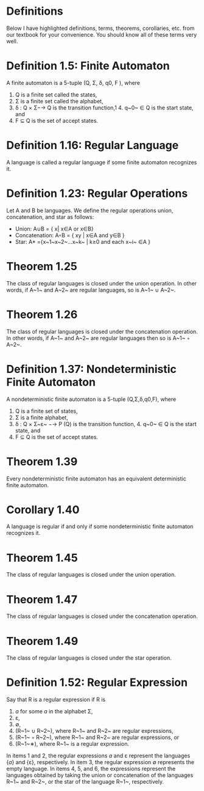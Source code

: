 # Definitions

Below I have highlighted definitions, terms, theorems, corollaries, etc. from our textbook for your convenience.  You should know all of these terms very well.

# Definition 1.5: Finite Automaton
A finite automaton is a 5-tuple (Q, Σ, δ, q0, F ), where
1. Q is a finite set called the states,
2. Σ is a finite set called the alphabet,
3. δ : Q × Σ−→ Q is the transition function,1 4. q~0~ ∈ Q is the start state, and
5. F ⊆ Q is the set of accept states.

# Definition 1.16: Regular Language
A language is called a regular language if some finite automaton recognizes it.

# Definition 1.23: Regular Operations
Let A and B be languages. We define the regular operations union,
concatenation, and star as follows:
* Union: A∪B = { x| x∈A or x∈B}
* Concatenation: A◦B = { xy | x∈A and y∈B }
* Star: A* ={x~1~x~2~...x~k~ | k≥0 and each x~i~ ∈A }


# Theorem 1.25
The class of regular languages is closed under the union operation.
In other words, if A~1~ and A~2~ are regular languages, so is A~1~ ∪ A~2~.


# Theorem 1.26
The class of regular languages is closed under the concatenation operation.
In other words, if A~1~ and A~2~ are regular languages then so is A~1~ ◦ A~2~.

# Definition 1.37: Nondeterministic Finite Automaton
A nondeterministic finite automaton is a 5-tuple (Q,Σ,δ,q0,F),
where
1. Q is a finite set of states,
2. Σ is a finite alphabet,
3. δ : Q × Σ~ε~ −→ P (Q) is the transition function, 4. q~0~ ∈ Q is the start state, and
5. F ⊆ Q is the set of accept states.


# Theorem 1.39
Every nondeterministic finite automaton has an equivalent deterministic finite automaton.

# Corollary 1.40
A language is regular if and only if some nondeterministic finite automaton recognizes it.

# Theorem 1.45
The class of regular languages is closed under the union operation.

# Theorem 1.47
The class of regular languages is closed under the concatenation operation.

# Theorem 1.49
The class of regular languages is closed under the star operation.


# Definition 1.52: Regular Expression
Say that R is a regular expression if R is
1. *a* for some *a* in the alphabet Σ,
2. ε,
3. ∅,
4. (R~1~ ∪ R~2~), where R~1~ and R~2~ are regular expressions,
5. (R~1~ ◦ R~2~), where R~1~ and R~2~ are regular expressions, or
6. (R~1~∗), where R~1~ is a regular expression.

In items 1 and 2, the regular expressions *a* and ε represent the languages {*a*} and {ε}, respectively. In item 3, the regular expression ∅ represents the empty language. In items 4, 5, and 6, the expressions represent the languages obtained by taking the union or concatenation of the languages R~1~ and R~2~, or the star of the language R~1~, respectively.
